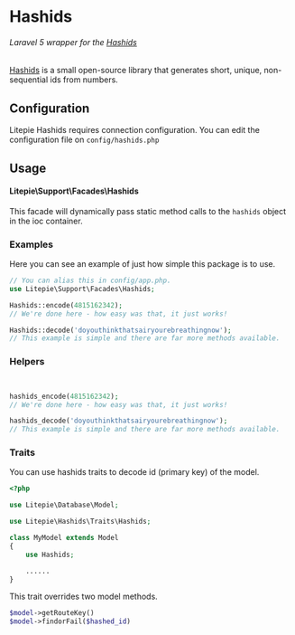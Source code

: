 # Hashids

###### Laravel 5 wrapper for the [Hashids](http://hashids.org)
[Hashids](http://hashids.org) is a small open-source library that generates short, unique, non-sequential ids from numbers.

## Configuration

Litepie Hashids requires connection configuration. You can edit the configuration file on `config/hashids.php`


## Usage

#### Litepie\Support\Facades\Hashids

This facade will dynamically pass static method calls to the `hashids` object in the ioc container.

### Examples
Here you can see an example of just how simple this package is to use. 

```php
// You can alias this in config/app.php.
use Litepie\Support\Facades\Hashids;

Hashids::encode(4815162342);
// We're done here - how easy was that, it just works!

Hashids::decode('doyouthinkthatsairyourebreathingnow');
// This example is simple and there are far more methods available.
```
### Helpers

```php


hashids_encode(4815162342);
// We're done here - how easy was that, it just works!

hashids_decode('doyouthinkthatsairyourebreathingnow');
// This example is simple and there are far more methods available.
```
### Traits
You can use hashids traits to decode id (primary key) of the model.

```php
<?php

use Litepie\Database\Model;

use Litepie\Hashids\Traits\Hashids;

class MyModel extends Model
{
    use Hashids;

    ......
}
```
This trait overrides two model methods.

```php
$model->getRouteKey()
$model->findorFail($hashed_id)
```
